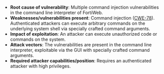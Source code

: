 - **Root cause of vulnerability**: Multiple command injection vulnerabilities in the command line interpreter of FortiWeb.
- **Weaknesses/vulnerabilities present**: Command injection ([CWE-78](https://cwe.mitre.org/data/definitions/78.html)). Authenticated attackers can execute arbitrary commands on the underlying system shell via specially crafted command arguments.
- **Impact of exploitation**:  An attacker can execute unauthorized code or commands on the system.
- **Attack vectors**: The vulnerabilities are present in the command line interpreter, exploitable via the GUI with specially crafted command arguments.
- **Required attacker capabilities/position**: Requires an authenticated attacker with high privileges.